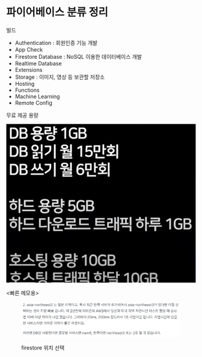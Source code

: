 # 파이어베이스 분류 정리

빌드

* Authentication : 회원인증 기능 개발
* App Check
* Firestore Database : NoSQL 이용한 데이터베이스 개발
* Realtime Database
* Extensions
* Storage : 이미지, 영상 등 보관할 저장소
* Hosting
* Functions
* Machine Learning
* Remote Config



무료 제공 용량

![](<.gitbook/assets/image (2).png>)



<빠른 메모용>

<figure><img src=".gitbook/assets/image.png" alt=""><figcaption><p>firestore 위치 선택</p></figcaption></figure>
